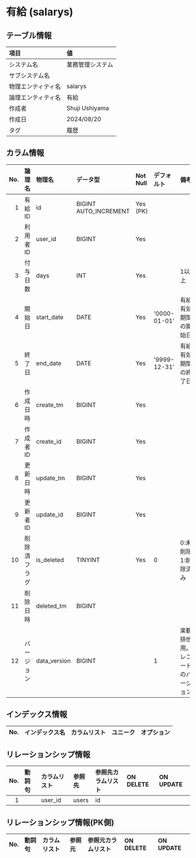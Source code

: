 # 有給 (salarys)

## テーブル情報

| 項目                           | 値                                                                                                   |
|:-------------------------------|:-----------------------------------------------------------------------------------------------------|
| システム名                     | 業務管理システム                                                                                     |
| サブシステム名                 |                                                                                                      |
| 物理エンティティ名             | salarys                                                                                              |
| 論理エンティティ名             | 有給                                                                                                 |
| 作成者                         | Shuji Ushiyama                                                                                       |
| 作成日                         | 2024/08/20                                                                                           |
| タグ                           | 履歴                                                                                                 |



## カラム情報

| No. | 論理名                         | 物理名                         | データ型                       | Not Null | デフォルト           | 備考                           |
|----:|:-------------------------------|:-------------------------------|:-------------------------------|:---------|:---------------------|:-------------------------------|
|   1 | 有給ID                         | id                             | BIGINT AUTO_INCREMENT          | Yes (PK) |                      |                                |
|   2 | 利用者ID                       | user_id                        | BIGINT                         | Yes      |                      |                                |
|   3 | 付与日数                       | days                           | INT                            | Yes      |                      | 1以上                          |
|   4 | 開始日                         | start_date                     | DATE                           | Yes      | '0000-01-01'         | 有給有効期間の開始日           |
|   5 | 終了日                         | end_date                       | DATE                           | Yes      | '9999-12-31'         | 有給有効期間の終了日           |
|   6 | 作成日時                       | create_tm                      | BIGINT                         | Yes      |                      |                                |
|   7 | 作成者ID                       | create_id                      | BIGINT                         | Yes      |                      |                                |
|   8 | 更新日時                       | update_tm                      | BIGINT                         | Yes      |                      |                                |
|   9 | 更新者ID                       | update_id                      | BIGINT                         | Yes      |                      |                                |
|  10 | 削除済フラグ                   | is_deleted                     | TINYINT                        | Yes      | 0                    | 0:未削除 1:削除済み            |
|  11 | 削除日時                       | deleted_tm                     | BIGINT                         |          |                      |                                |
|  12 | バージョン                     | data_version                   | BIGINT                         |          | 1                    | 楽観排他用。レコードのバージョン |



## インデックス情報

| No. | インデックス名                 | カラムリスト                             | ユニーク   | オプション                     | 
|----:|:-------------------------------|:-----------------------------------------|:-----------|:-------------------------------|



## リレーションシップ情報

| No. | 動詞句                         | カラムリスト                             | 参照先                         | 参照先カラムリスト                       | ON DELETE    | ON UPDATE    |
|----:|:-------------------------------|:-----------------------------------------|:-------------------------------|:-----------------------------------------|:-------------|:-------------|
|   1 |                                | user_id                                  | users                          | id                                       |              |              |



## リレーションシップ情報(PK側)

| No. | 動詞句                         | カラムリスト                             | 参照元                         | 参照元カラムリスト                       | ON DELETE    | ON UPDATE    |
|----:|:-------------------------------|:-----------------------------------------|:-------------------------------|:-----------------------------------------|:-------------|:-------------|



